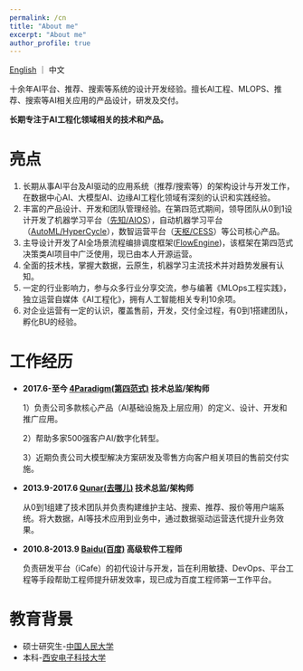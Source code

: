 ```yaml
---
permalink: /cn
title: "About me"
excerpt: "About me"
author_profile: true
---
```


[English](/) ｜ 中文

十余年AI平台、推荐、搜索等系统的设计开发经验。擅长AI工程、MLOPS、推荐、搜索等AI相关应用的产品设计，研发及交付。

**长期专注于AI工程化领域相关的技术和产品。**

亮点
======

1.	长期从事AI平台及AI驱动的应用系统（推荐/搜索等）的架构设计与开发工作，在数据中心AI、大模型AI、边缘AI工程化领域有深刻的认识和实践经验。
2.	丰富的产品设计、开发和团队管理经验。在第四范式期间，领导团队从0到1设计开发了机器学习平台（[先知/AIOS](https://www.4paradigm.com/product/aios.html)），自动机器学习平台（[AutoML/HyperCycle](https://www.4paradigm.com/product/hypercycle.html)），数智运营平台（[天枢/CESS](https://www.4paradigm.com/product/cess.html)）等公司核心产品。
3.	主导设计开发了AI全场景流程编排调度框架([FlowEngine](http://flow-engine.github.io))，该框架在第四范式决策类AI项目中广泛使用，现已由本人开源运营。
4.	全面的技术栈，掌握大数据，云原生，机器学习主流技术并对趋势发展有认知。
5.	一定的行业影响力，参与众多行业分享交流，参与编著《MLOps工程实践》，独立运营自媒体《AI工程化》，拥有人工智能相关专利10余项。
6.	对企业运营有一定的认识，覆盖售前，开发，交付全过程，有0到1搭建团队，孵化BU的经验。

工作经历
======
* **2017.6-至今 [4Paradigm(第四范式)](http://www.4paradigm.com) 技术总监/架构师**

  1）负责公司多款核心产品（AI基础设施及上层应用）的定义、设计、开发和推广应用。

  2）帮助多家500强客户AI/数字化转型。

  3）近期负责公司大模型解决方案研发及零售方向客户相关项目的售前交付实施。

* **2013.9-2017.6 [Qunar(去哪儿)](http://www.qunar.com) 技术总监/架构师**

  从0到1组建了技术团队并负责构建维护主站、搜索、推荐、报价等用户端系统。将大数据，AI等技术应用到业务中，通过数据驱动运营迭代提升业务效果。

* **2010.8-2013.9 [Baidu(百度)](https://www.baidu.com/) 高级软件工程师**

  负责研发平台（iCafe）的初代设计与开发，旨在利用敏捷、DevOps、平台工程等手段帮助工程师提升研发效率，现已成为百度工程师第一工作平台。

教育背景
======
* 硕士研究生-[中国人民大学](https://www.ruc.edu.cn/)
* 本科-[西安电子科技大学](https://www.xidian.edu.cn/)


